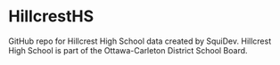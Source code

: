 # HillcrestHS
GitHub repo for Hillcrest High School data created by SquiDev. Hillcrest High School is part of the Ottawa-Carleton District School Board.
